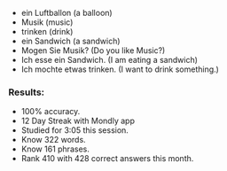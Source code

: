 * ein Luftballon (a balloon)
* Musik (music)
* trinken (drink)
* ein Sandwich (a sandwich)
* Mogen Sie Musik? (Do you like Music?)
* Ich esse ein Sandwich. (I am eating a sandwich)
* Ich mochte etwas trinken. (I want to drink something.)

### Results:
* 100% accuracy. 
* 12 Day Streak with Mondly app
* Studied for 3:05 this session.
* Know 322 words.
* Know 161 phrases.
* Rank 410 with 428 correct answers this month. 
